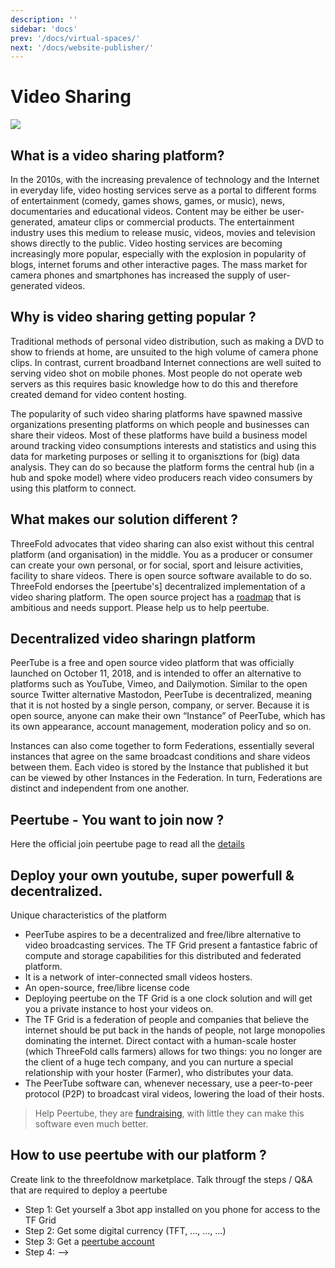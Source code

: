 ```yaml
---
description: ''
sidebar: 'docs'
prev: '/docs/virtual-spaces/'
next: '/docs/website-publisher/'
---
```


# Video Sharing

![](https://now10.threefold.io/peertive_window.png)

##  What is a video sharing platform?

In the 2010s, with the increasing prevalence of technology and the Internet in everyday life, video hosting services serve as a portal to different forms of entertainment (comedy, games shows, games, or music), news, documentaries and educational videos. Content may be either be user-generated, amateur clips or commercial products. The entertainment industry uses this medium to release music, videos, movies and television shows directly to the public. Video hosting services are becoming increasingly more popular, especially with the explosion in popularity of blogs, internet forums and other interactive pages. The mass market for camera phones and smartphones has increased the supply of user-generated videos. 

##  Why is video sharing getting popular ?

Traditional methods of personal video distribution, such as making a DVD to show to friends at home, are unsuited to the high volume of camera phone clips. In contrast, current broadband Internet connections are well suited to serving video shot on mobile phones. Most people do not operate web servers as this requires basic knowledge how to do this and therefore created demand for video content hosting.

The popularity of such video sharing platforms have spawned massive organizations presenting platforms on which people and businesses can share their videos. Most of these platforms have build a business model around tracking video consumptions interests and statistics and using this data for marketing purposes or selling it to organisztions for (big) data analysis.  They can do so because the platform forms the central hub (in a hub and spoke model) where video producers reach video consumers by using this platform to connect.


##  What makes our solution different ?

ThreeFold advocates that video sharing can also exist without this central platform (and organisation) in the middle.  You as a producer or consumer can create your own personal, or for social, sport and leisure activities, facility to share videos.  There is open source software available to do so. ThreeFold endorses the [peertube's] decentralized implementation of a video sharing platform.  The open source project has a [roadmap](https://joinpeertube.org/roadmap) that is ambitious and needs support.  Please help us to help peertube.

## Decentralized video sharingn platform

PeerTube is a free and open source video platform that was officially launched on October 11, 2018, and is intended to offer an alternative to platforms such as YouTube, Vimeo, and Dailymotion. Similar to the open source Twitter alternative Mastodon, PeerTube is decentralized, meaning that it is not hosted by a single person, company, or server. Because it is open source, anyone can make their own “Instance” of PeerTube, which has its own appearance, account management, moderation policy and so on.

Instances can also come together to form Federations, essentially several instances that agree on the same broadcast conditions and share  videos between them. Each video is stored by the Instance that published it but can be viewed by other Instances in the Federation. In turn, Federations are distinct and independent from one another.

## Peertube - You want to join now ?

Here the official join peertube page to read all the [details](https://joinpeertube.org/)

<!--
 <iframe width="1024" height="786"
src="https://framatube.org/videos/watch/9c9de5e8-0a1e-484a-b099-e80766180a6d?subtitle=en">
</iframe> 
-->

## Deploy your own youtube, super powerfull & decentralized.

Unique characteristics of the platform

- PeerTube aspires to be a decentralized and free/libre alternative to video broadcasting services. The TF Grid present a fantastice fabric of compute and storage capabilities for this distributed and federated platform.
- It is a network of inter-connected small videos hosters.
- An open-source, free/libre license code 
- Deploying peertube on the TF Grid is a one clock solution and will get you a private instance to host your videos on.
- The TF Grid is a federation of people and companies that believe the internet should be put back in the hands of people, not large monopolies dominating the internet. Direct contact with a human-scale hoster (which ThreeFold calls farmers) allows for two things: you no longer are the client of a huge tech company, and you can nurture a special relationship with your hoster (Farmer), who distributes your data.
- The PeerTube software can, whenever necessary, use a peer-to-peer protocol (P2P) to broadcast viral videos, lowering the load of their hosts.
> Help Peertube, they are [fundraising](https://joinpeertube.org/roadmap), with little they can make this software even much better.

## How to use peertube with our platform ?

Create link to the threefoldnow marketplace.  Talk througf the steps / Q&A that are required to deploy a peertube

- Step 1:  Get yourself a 3bot app installed on you phone for access to the TF Grid
- Step 2: Get some digital currency (TFT, ..., ..., ...)
- Step 3: Get a [peertube account](https://joinpeertube.org/instances)
- Step 4:  -->

<!--
create widget which does following,
widget needs to be here in iframe


- [ ] size: small/mid/large
  - small: ...
  - mid: ...
  - large ...
- [ ] location (mention more locations coming soon)
  - Ghent
  - Vienna
- [ ] name
  - name as used in solution (in the webui and on web)
- [ ] domain (name is prefix of this)
  - ava.tf
  - 3x0.me
  - refit.earth
  - co30.org
  - ninja.tf
  - base.tf
  - tf9.io
- [ ] git url
  - check in wizard git url works
- [ ] sshkey yes/no
  - if yes, ask sshkey for remote login

  - always deploy on ipv6 public
  - always deploy on webgateway

-->
